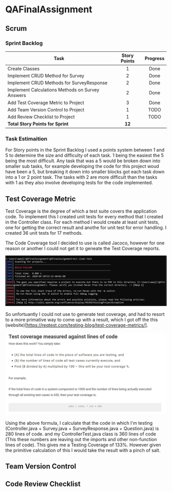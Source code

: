 # QAFinalAssignment

## Scrum
### Sprint Backlog

| Task | Story Points | Progress |
| --- | :---: | :---: |
| Create Classes | 1 | Done |
| Implement CRUD Method for Survey | 2 | Done |
| Implement CRUD Methods for SurveyResponse | 2 | Done |
| Implement Calculations Methods on Survey Answers | 2 | Done |
| Add Test Coverage Metric to Project | 3 | Done |
| Add Team Version Control to Project | 1 | TODO |
| Add Review Checklist to Project | 1 | TODO |
| **Total Story Points for Sprint** | **12** |    |

### Task Estimaition

For Story points in the Sprint Backlog I used a points system between 1 and 5 to determine the size and difficulty of each task. 1 being the easiest the 5 being the most difficult. Any task that was a 5 would be broken down into smaller sub tasks, for example developing the code for this project woud have been a 5, but breaking it down into smaller blocks got each task down into a 1 or 2 point task. The tasks with 2 are more difficult than the tasks with 1 as they also involve developing tests for the code implemented. 

## Test Coverage Metric
Test Coverage is the degree of which a test suite covers the application code. To implement this I created unit tests for every method that I created in the Controller class. For each method I would create at least unit tests, one for getting the correct result and anothe for unit test for error handling. I created 36 unit tests for 17 methods.

The Code Coverage tool I decided to use is called Jacoco, however for one reason or another I could not get it to geneate the Test Coverage reports.

![Jacoco Failure](images/jacocofailure.jpg)

 So unfortuantly I could not use to generate test coverage, and had to resort to a more primative way to come up with a result, which I got off the this (website)[https://reqtest.com/testing-blog/test-coverage-metrics/].

![Test Coverage Formula](images/testcoverageformula.jpg)

Using the above formula, I calculate that the code in which I'm testing (Controller.java + Survey.java + SurveyResponse.java + Question.java) is 280 lines of code. and my ControllerTest.java class is 360 lines of code (This these numbers are leaving out the imports and other non-function lines of code). This gives me a Testing Coverage of 133%. However given the primitive calculation of this I would take the result with a pinch of salt. 

## Team Version Control

## Code Review Checklist
